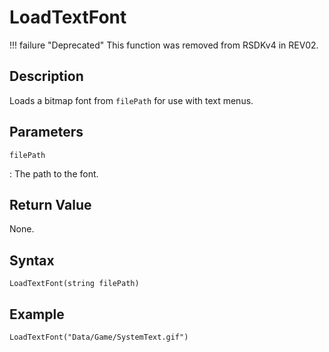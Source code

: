 # LoadTextFont

!!! failure "Deprecated"
    This function was removed from RSDKv4 in REV02.

## Description
Loads a bitmap font from `filePath` for use with text menus.

## Parameters
`filePath`

:   The path to the font.

## Return Value
None.

## Syntax
```
LoadTextFont(string filePath)
```

## Example
```
LoadTextFont("Data/Game/SystemText.gif")
```